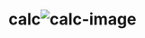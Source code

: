 # calc![calc-image](https://github.com/fariskt/calc/assets/113295885/1937f4a0-8e6e-4f3c-be75-06fb4569024b)

